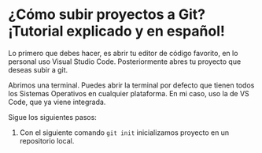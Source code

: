 # ¿Cómo subir proyectos a Git? ¡Tutorial explicado y en español!

Lo primero que debes hacer, es abrir tu editor de código favorito, en lo personal uso Visual Studio Code.
Posteriormente abres tu proyecto que deseas subir a git.

Abrimos una terminal. Puedes abrir la terminal por defecto que tienen todos los Sistemas Operativos en 
cualquier plataforma. 
En mi caso, uso la de VS Code, que ya viene integrada.

Sigue los siguientes pasos:

  1. Con el siguiente comando ```git init``` inicializamos proyecto en un repositorio local.






